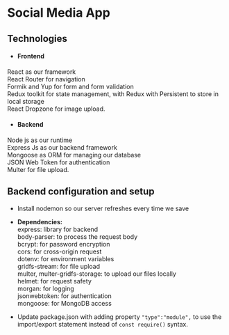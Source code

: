 # Social Media App

## Technologies
- #### Frontend
React as our framework <br />
React Router for navigation <br />
Formik and Yup for form and form validation <br />
Redux toolkit for state management, with Redux with Persistent to store in local storage<br />
React Dropzone for image upload.
- #### Backend
Node js as our runtime <br />
Express Js as our backend framework<br />
Mongoose as ORM for managing our database<br />
JSON Web Token for authentication<br />
Multer for file upload.

## Backend configuration and setup
- Install nodemon so our server refreshes every time we save <br />

- <b>Dependencies:</b><br />
express: library for backend<br />
body-parser: to process the request body<br />
bcrypt: for password encryption<br />
cors: for cross-origin request<br />
dotenv: for environment variables<br />
gridfs-stream: for file upload<br />
multer, multer-gridfs-storage: to upload our files locally<br />
helmet: for request safety<br />
morgan: for logging <br />
jsonwebtoken: for authentication<br />
mongoose: for MongoDB access <br />

- Update package.json with adding property ```"type":"module",``` to use the import/export statement instead of ```const require()``` syntax.

